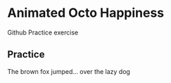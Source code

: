 # Animated Octo Happiness

Github Practice exercise

## Practice

The brown fox jumped...
over the lazy dog